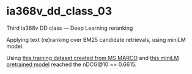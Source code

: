 # ia368v_dd_class_03
Third ia368v DD class ― Deep Learning reranking

Applying text (re)ranking over BM25 candidate retrievals, using miniLM model.

Using [this training dataset created from MS MARCO](https://storage.googleapis.com/unicamp-dl/ia368dd_2023s1/msmarco/msmarco_triples.train.tiny.tsv) and [this miniLM pretrained model](https://huggingface.co/microsoft/MiniLM-L12-H384-uncased) reached the nDCG@10 == 0.6615.